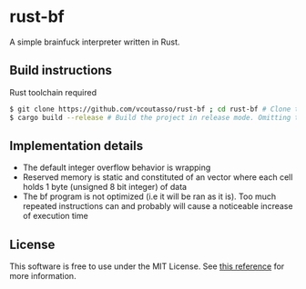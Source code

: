 # rust-bf

A simple brainfuck interpreter written in Rust.

## Build instructions

Rust toolchain required

``` sh
$ git clone https://github.com/vcoutasso/rust-bf ; cd rust-bf # Clone the git repository and cd into the directory
$ cargo build --release # Build the project in release mode. Omitting the --release flag will build in debug mode
```

## Implementation details

- The default integer overflow behavior is wrapping
- Reserved memory is static and constituted of an vector where each cell holds 1 byte (unsigned 8 bit integer) of data
- The bf program is not optimized (i.e it will be ran as it is). Too much repeated instructions can and probably will cause a noticeable increase of execution time

## License

This software is free to use under the MIT License. See [this reference](https://choosealicense.com/licenses/mit/) for more information.
